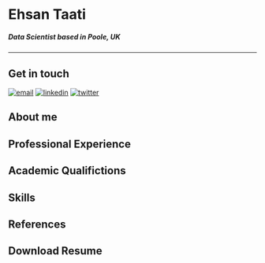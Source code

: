 # Ehsan Taati
##### Data Scientist based in Poole, UK
----
## Get in touch
[![email](https://img.shields.io/badge/eh.taati-0A66C2?style=flat-square&logo=gmail&logoColor=white&color=red)](mailto:eh.taati@gmail.com) [![linkedin](https://img.shields.io/badge/linkedin-0A66C2?style=flat-squaree&logo=linkedin&logoColor=white)](https://www.linkedin.com/in/ehsantaati/) [![twitter](https://img.shields.io/badge/twitter-1DA1F2?style=flat-square&logo=twitter&logoColor=white)](https://twitter.com/)
## About me
## Professional Experience
## Academic Qualifictions
## Skills
## References
## Download Resume
